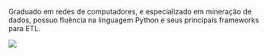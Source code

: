 Graduado em redes de computadores, e especializado em mineração de dados, possuo fluência na linguagem Python e seus principais frameworks para ETL.


[<img src="https://img.shields.io/badge/linkedin-%230077B5.svg?&style=for-the-badge&logo=linkedin&logoColor=white" />](https://www.linkedin.com/in/jairo-lopes-6351b5197/)
